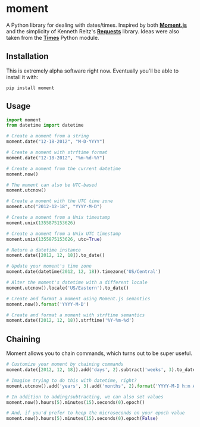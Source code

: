 moment
======

A Python library for dealing with dates/times. Inspired by both
[**Moment.js**](http://momentjs.com/docs/) and the simplicity of Kenneth Reitz's
[**Requests**](http://docs.python-requests.org/) library. Ideas were also taken from
the [**Times**](https://github.com/nvie/times) Python module.


Installation
------------

This is extremely alpha software right now. Eventually you'll be able to install
it with:

`pip install moment`


Usage
-----

```python
import moment
from datetime import datetime

# Create a moment from a string
moment.date("12-18-2012", "M-D-YYYY")

# Create a moment with strftime format
moment.date("12-18-2012", "%m-%d-%Y")

# Create a moment from the current datetime
moment.now()

# The moment can also be UTC-based
moment.utcnow()

# Create a moment with the UTC time zone
moment.utc("2012-12-18", "YYYY-M-D")

# Create a moment from a Unix timestamp
moment.unix(1355875153626)

# Create a moment from a Unix UTC timestamp
moment.unix(1355875153626, utc=True)

# Return a datetime instance
moment.date([2012, 12, 18]).to_date()

# Update your moment's time zone
moment.date(datetime(2012, 12, 18)).timezone('US/Central')

# Alter the moment's datetime with a different locale
moment.utcnow().locale('US/Eastern').to_date()

# Create and format a moment using Moment.js semantics
moment.now().format('YYYY-M-D')

# Create and format a moment with strftime semantics
moment.date((2012, 12, 18)).strftime('%Y-%m-%d')
```

Chaining
--------

Moment allows you to chain commands, which turns out to be super useful.

```python
# Customize your moment by chaining commands
moment.date([2012, 12, 18]).add('days', 2).subtract('weeks', 3).to_date()

# Imagine trying to do this with datetime, right?
moment.utcnow().add('years', 3).add('months', 2).format('YYYY-M-D h:m A')

# In addition to adding/subtracting, we can also set values
moment.now().hours(5).minutes(15).seconds(0).epoch()

# And, if you'd prefer to keep the microseconds on your epoch value
moment.now().hours(5).minutes(15).seconds(0).epoch(False)
```
